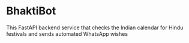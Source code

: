 # BhaktiBot
This FastAPI backend service that checks the Indian calendar for Hindu festivals and sends automated WhatsApp wishes
